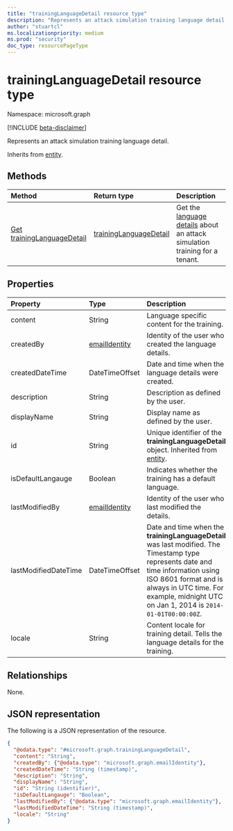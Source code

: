 ```yaml
---
title: "trainingLanguageDetail resource type"
description: "Represents an attack simulation training language detail."
author: "stuartcl"
ms.localizationpriority: medium
ms.prod: "security"
doc_type: resourcePageType
---
```


# trainingLanguageDetail resource type

Namespace: microsoft.graph

[!INCLUDE [beta-disclaimer](../../includes/beta-disclaimer.md)]

Represents an attack simulation training language detail.

Inherits from [entity](../resources/entity.md).

## Methods

|Method|Return type|Description|
|:---|:---|:---|
|[Get trainingLanguageDetail](../api/traininglanguagedetail-get.md)|[trainingLanguageDetail](../resources/traininglanguagedetail.md)|Get the [language details](../resources/traininglanguagedetail.md) about an attack simulation training for a tenant.|

## Properties

|Property|Type|Description|
|:---|:---|:---|
|content|String|Language specific content for the training.|
|createdBy|[emailIdentity](../resources/emailidentity.md)|Identity of the user who created the language details.|
|createdDateTime|DateTimeOffset|Date and time when the language details were created.|
|description|String|Description as defined by the user.|
|displayName|String|Display name as defined by the user.|
|id|String|Unique identifier of the **trainingLanguageDetail** object. Inherited from [entity](../resources/entity.md).|
|isDefaultLangauge|Boolean|Indicates whether the training has a default language.|
|lastModifiedBy|[emailIdentity](../resources/emailidentity.md)|Identity of the user who last modified the details.|
|lastModifiedDateTime|DateTimeOffset|Date and time when the **trainingLanguageDetail** was last modified. The Timestamp type represents date and time information using ISO 8601 format and is always in UTC time. For example, midnight UTC on Jan 1, 2014 is `2014-01-01T00:00:00Z`.|
|locale|String|Content locale for training detail. Tells the language details for the training.|

## Relationships

None.

## JSON representation

The following is a JSON representation of the resource.

<!-- {
  "blockType": "resource",
  "keyProperty": "id",
  "@odata.type": "microsoft.graph.trainingLanguageDetail",
  "baseType": "microsoft.graph.entity",
  "openType": false
}
-->
``` json
{
  "@odata.type": "#microsoft.graph.trainingLanguageDetail",
  "content": "String",
  "createdBy": {"@odata.type": "microsoft.graph.emailIdentity"},
  "createdDateTime": "String (timestamp)",
  "description": "String",
  "displayName": "String",
  "id": "String (identifier)",
  "isDefaultLangauge": "Boolean",
  "lastModifiedBy": {"@odata.type": "microsoft.graph.emailIdentity"},
  "lastModifiedDateTime": "String (timestamp)",
  "locale": "String"
}
```
